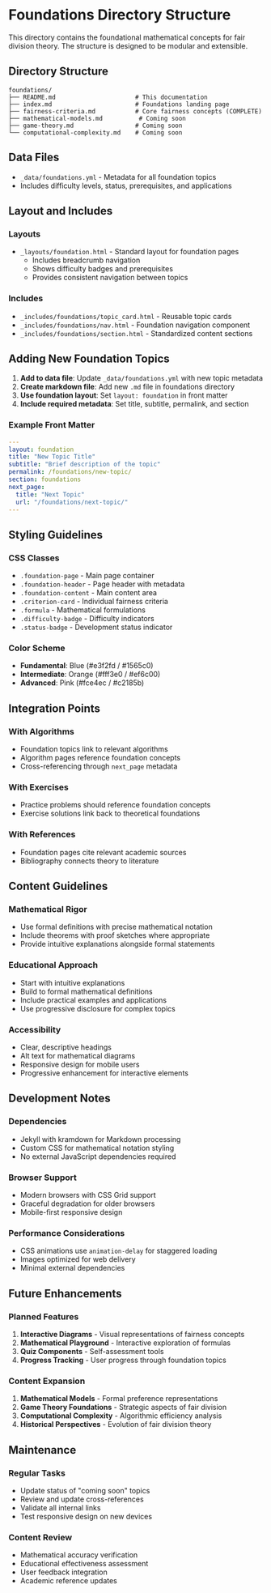﻿# Foundations Directory Structure

This directory contains the foundational mathematical concepts for fair division theory. The structure is designed to be modular and extensible.

## Directory Structure

```
foundations/
├── README.md                      # This documentation
├── index.md                       # Foundations landing page
├── fairness-criteria.md           # Core fairness concepts (COMPLETE)
├── mathematical-models.md          # Coming soon
├── game-theory.md                 # Coming soon
└── computational-complexity.md    # Coming soon
```

## Data Files

- `_data/foundations.yml` - Metadata for all foundation topics
- Includes difficulty levels, status, prerequisites, and applications

## Layout and Includes

### Layouts
- `_layouts/foundation.html` - Standard layout for foundation pages
  - Includes breadcrumb navigation
  - Shows difficulty badges and prerequisites
  - Provides consistent navigation between topics

### Includes
- `_includes/foundations/topic_card.html` - Reusable topic cards
- `_includes/foundations/nav.html` - Foundation navigation component
- `_includes/foundations/section.html` - Standardized content sections

## Adding New Foundation Topics

1. **Add to data file**: Update `_data/foundations.yml` with new topic metadata
2. **Create markdown file**: Add new `.md` file in foundations directory
3. **Use foundation layout**: Set `layout: foundation` in front matter
4. **Include required metadata**: Set title, subtitle, permalink, and section

### Example Front Matter
```yaml
---
layout: foundation
title: "New Topic Title"
subtitle: "Brief description of the topic"
permalink: /foundations/new-topic/
section: foundations
next_page:
  title: "Next Topic"
  url: "/foundations/next-topic/"
---
```

## Styling Guidelines

### CSS Classes
- `.foundation-page` - Main page container
- `.foundation-header` - Page header with metadata
- `.foundation-content` - Main content area
- `.criterion-card` - Individual fairness criteria
- `.formula` - Mathematical formulations
- `.difficulty-badge` - Difficulty indicators
- `.status-badge` - Development status indicator

### Color Scheme
- **Fundamental**: Blue (#e3f2fd / #1565c0)
- **Intermediate**: Orange (#fff3e0 / #ef6c00)  
- **Advanced**: Pink (#fce4ec / #c2185b)

## Integration Points

### With Algorithms
- Foundation topics link to relevant algorithms
- Algorithm pages reference foundation concepts
- Cross-referencing through `next_page` metadata

### With Exercises
- Practice problems should reference foundation concepts
- Exercise solutions link back to theoretical foundations

### With References
- Foundation pages cite relevant academic sources
- Bibliography connects theory to literature

## Content Guidelines

### Mathematical Rigor
- Use formal definitions with precise mathematical notation
- Include theorems with proof sketches where appropriate
- Provide intuitive explanations alongside formal statements

### Educational Approach
- Start with intuitive explanations
- Build to formal mathematical definitions
- Include practical examples and applications
- Use progressive disclosure for complex topics

### Accessibility
- Clear, descriptive headings
- Alt text for mathematical diagrams
- Responsive design for mobile users
- Progressive enhancement for interactive elements

## Development Notes

### Dependencies
- Jekyll with kramdown for Markdown processing
- Custom CSS for mathematical notation styling
- No external JavaScript dependencies required

### Browser Support
- Modern browsers with CSS Grid support
- Graceful degradation for older browsers
- Mobile-first responsive design

### Performance Considerations
- CSS animations use `animation-delay` for staggered loading
- Images optimized for web delivery
- Minimal external dependencies

## Future Enhancements

### Planned Features
1. **Interactive Diagrams** - Visual representations of fairness concepts
2. **Mathematical Playground** - Interactive exploration of formulas
3. **Quiz Components** - Self-assessment tools
4. **Progress Tracking** - User progress through foundation topics

### Content Expansion
1. **Mathematical Models** - Formal preference representations
2. **Game Theory Foundations** - Strategic aspects of fair division
3. **Computational Complexity** - Algorithmic efficiency analysis
4. **Historical Perspectives** - Evolution of fair division theory

## Maintenance

### Regular Tasks
- Update status of "coming soon" topics
- Review and update cross-references
- Validate all internal links
- Test responsive design on new devices

### Content Review
- Mathematical accuracy verification
- Educational effectiveness assessment
- User feedback integration
- Academic reference updates